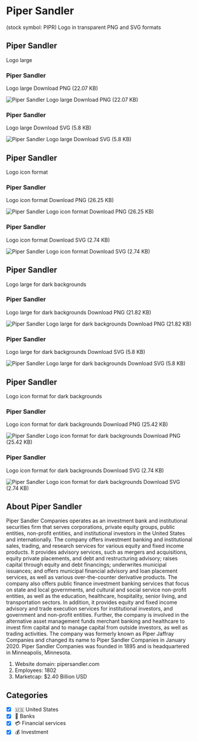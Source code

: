 # Piper Sandler
 (stock symbol: PIPR) Logo in transparent PNG and SVG formats

## Piper Sandler
 Logo large

### Piper Sandler
 Logo large Download PNG (22.07 KB)

![Piper Sandler
 Logo large Download PNG (22.07 KB)](/img/orig/PIPR_BIG-81f69a1e.png)

### Piper Sandler
 Logo large Download SVG (5.8 KB)

![Piper Sandler
 Logo large Download SVG (5.8 KB)](/img/orig/PIPR_BIG-31c8bcc2.svg)

## Piper Sandler
 Logo icon format

### Piper Sandler
 Logo icon format Download PNG (26.25 KB)

![Piper Sandler
 Logo icon format Download PNG (26.25 KB)](/img/orig/PIPR-e9961611.png)

### Piper Sandler
 Logo icon format Download SVG (2.74 KB)

![Piper Sandler
 Logo icon format Download SVG (2.74 KB)](/img/orig/PIPR-45e835cc.svg)

## Piper Sandler
 Logo large for dark backgrounds

### Piper Sandler
 Logo large for dark backgrounds Download PNG (21.82 KB)

![Piper Sandler
 Logo large for dark backgrounds Download PNG (21.82 KB)](/img/orig/PIPR_BIG.D-7209c1bd.png)

### Piper Sandler
 Logo large for dark backgrounds Download SVG (5.8 KB)

![Piper Sandler
 Logo large for dark backgrounds Download SVG (5.8 KB)](/img/orig/PIPR_BIG.D-38b521ad.svg)

## Piper Sandler
 Logo icon format for dark backgrounds

### Piper Sandler
 Logo icon format for dark backgrounds Download PNG (25.42 KB)

![Piper Sandler
 Logo icon format for dark backgrounds Download PNG (25.42 KB)](/img/orig/PIPR.D-61b38ff1.png)

### Piper Sandler
 Logo icon format for dark backgrounds Download SVG (2.74 KB)

![Piper Sandler
 Logo icon format for dark backgrounds Download SVG (2.74 KB)](/img/orig/PIPR.D-0a2ae8dd.svg)

## About Piper Sandler


Piper Sandler Companies operates as an investment bank and institutional securities firm that serves corporations, private equity groups, public entities, non-profit entities, and institutional investors in the United States and internationally. The company offers investment banking and institutional sales, trading, and research services for various equity and fixed income products. It provides advisory services, such as mergers and acquisitions, equity private placements, and debt and restructuring advisory; raises capital through equity and debt financings; underwrites municipal issuances; and offers municipal financial advisory and loan placement services, as well as various over-the-counter derivative products. The company also offers public finance investment banking services that focus on state and local governments, and cultural and social service non-profit entities, as well as the education, healthcare, hospitality, senior living, and transportation sectors. In addition, it provides equity and fixed income advisory and trade execution services for institutional investors, and government and non-profit entities. Further, the company is involved in the alternative asset management funds merchant banking and healthcare to invest firm capital and to manage capital from outside investors, as well as trading activities. The company was formerly known as Piper Jaffray Companies and changed its name to Piper Sandler Companies in January 2020. Piper Sandler Companies was founded in 1895 and is headquartered in Minneapolis, Minnesota.

1. Website domain: pipersandler.com
2. Employees: 1802
3. Marketcap: $2.40 Billion USD


## Categories
- [x] 🇺🇸 United States
- [x] 🏦 Banks
- [x] 💳 Financial services
- [x] 💰 Investment
